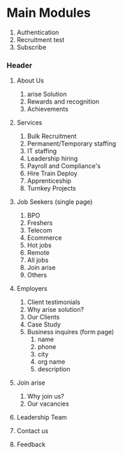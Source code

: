# Main Modules
   1) Authentication 
   2) Recruitment test
   3) Subscribe

### Header
1) About Us
   1) arise Solution
   2) Rewards and recognition
   3) Achievements

2) Services
   1) Bulk Recruitment
   2) Permanent/Temporary staffing
   3) IT staffing
   4) Leadership hiring
   5) Payroll and Compliance's
   6) Hire Train Deploy
   7) Apprenticeship
   8) Turnkey Projects

3) Job Seekers (single page)
   1) BPO
   2) Freshers
   3) Telecom
   4) Ecommerce
   5) Hot jobs
   6) Remote
   7) All jobs
   8) Join arise
   9) Others

4) Employers
   1) Client testimonials
   2) Why arise solution?
   3) Our Clients
   4) Case Study
   5) Business inquires (form page)
      1) name
      2) phone
      3) city
      4) org name
      5) description

5) Join arise
   1) Why join us?
   2) Our vacancies

6) Leadership Team

7) Contact us
8) Feedback

